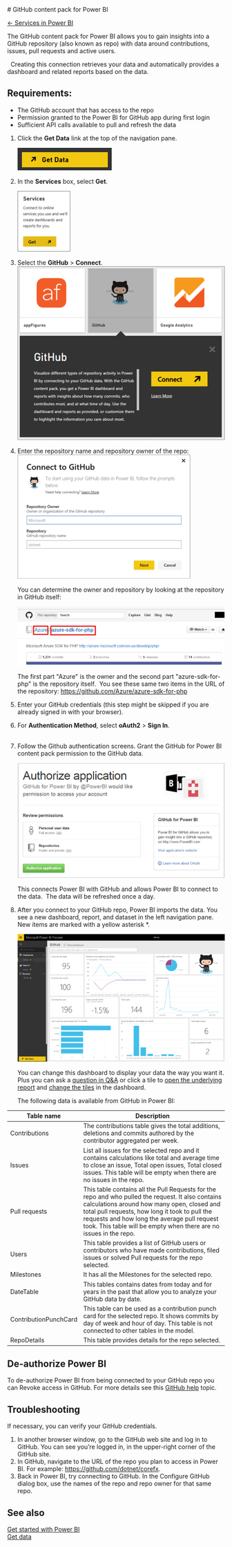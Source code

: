 <properties pageTitle="GitHub content pack for Power BI" description="GitHub content pack for Power BI" services="powerbi" documentationCenter="" authors="v-anpasi" manager="mblythe" editor=""/>
<tags ms.service="powerbi" ms.devlang="NA" ms.topic="article" ms.tgt_pltfrm="NA" ms.workload="powerbi" ms.date="06/25/2015" ms.author="v-anpasi"/>
# GitHub content pack for Power BI

[← Services in Power BI](https://support.powerbi.com/knowledgebase/topics/88770-services-in-power-bi)

The GitHub content pack for Power BI allows you to gain insights into a GitHub repository (also known as repo) with data around contributions, issues, pull requests and active users.

 
Creating this connection retrieves your data and automatically provides a dashboard and related reports based on the data.


## Requirements:

-   The GitHub account that has access to the repo
-   Permission granted to the Power BI for GitHub app during first login
-   Sufficient API calls available to pull and refresh the data﻿

1. Click the **Get Data** link at the top of the navigation pane.

	![](media/powerbi-content-pack-github/PBI_GetData.png)

2. In the **Services** box, select **Get**.

	![](media/powerbi-content-pack-github/PBI_GetServices.png)

3. Select the **GitHub** \> **Connect**.  
    ![](media/powerbi-content-pack-github/PBI_GetDataGitHub1.png)

4. Enter the repository name and repository owner of the repo:  
    ![](media/powerbi-content-pack-github/PBI_GetDataGitHubConfig.png)
    
    You can determine the owner and repository by looking at the repository in GitHub itself:  
    
    ![](media/powerbi-content-pack-github/Github_OwnerRepo.png)
    
    The first part "Azure" is the owner and the second part "azure-sdk-for-php" is the repository itself.  You see these same two items in the URL of the repository:
    <https://github.com/Azure/azure-sdk-for-php>

5. Enter your GitHub credentials (this step might be skipped if you are already signed in with your browser).

6. For **Authentication Method**, select **oAuth2** \> **Sign In**.  
    
7. Follow the Github authentication screens. Grant the GitHub for Power BI content pack permission to the GitHub data.  

    ![](media/powerbi-content-pack-github/Github_Authorize.png)

    This connects Power BI with GitHub and allows Power BI to connect to the data.  The data will be refreshed once a day.

8. After you connect to your GitHub repo, Power BI imports the data. You see a new dashboard, report, and dataset in the left navigation pane. New items are marked with a yellow asterisk *.

    ![](media/powerbi-content-pack-github/Github_NewDashboard.png)

    You can change this dashboard to display your data the way you want it. Plus you can ask a [question in Q&A](http://support.powerbi.com/knowledgebase/articles/474566-q-a-in-power-bi) or click a tile to [open the underlying report](http://support.powerbi.com/knowledgebase/articles/425669-when-you-click-a-tile-in-a-dashboard) and [change the tiles](http://support.powerbi.com/knowledgebase/articles/424878-edit-a-tile-resize-move-rename-delete) in the dashboard.

    The following data is available from GitHub in Power BI:  

|Table name|Description|
|---|---|
| Contributions | The contributions table gives the total additions, deletions and commits authored by the contributor aggregated per week. |
| Issues | List all issues for the selected repo and it contains calculations like total and average time to close an issue, Total open issues,  Total closed issues. This table will be empty when there are no issues in the repo.  |
| Pull requests | This table contains all the Pull Requests for the repo and who pulled the request. It also contains calculations around how many open, closed and total pull requests, how long it took to pull the requests and how long the average pull request took. This table will be empty when there are no issues in the repo. |
| Users | This table provides a list of GitHub users or contributors who have made contributions, filed issues or solved Pull requests for the repo selected.  |
| Milestones | It has all the Milestones for the selected repo. |
| DateTable | This tables contains dates from today and for years in the past that allow you to analyze your GitHub data by date.  |
| ContributionPunchCard | This table can be used as a contribution punch card for the selected repo. It shows commits by day of week and hour of day. This table is not connected to other tables in the model. |
| RepoDetails | This table provides details for the repo selected.  |

## De-authorize Power BI

To de-authorize Power BI from being connected to your GitHub repo you can Revoke access in GitHub. For more details see this [GitHub help](https://help.github.com/articles/keeping-your-ssh-keys-and-application-access-tokens-safe/#reviewing-your-authorized-applications-oauth) topic.

## Troubleshooting

If necessary, you can verify your GitHub credentials.

1. In another browser window, go to the GitHub web site and log in to GitHub. You can see you’re logged in, in the upper-right corner of the GitHub site.  
2. In GitHub, navigate to the URL of the repo you plan to access in Power BI. For example: https://github.com/dotnet/corefx.
3. Back in Power BI, try connecting to GitHub. In the Configure GitHub dialog box, use the names of the repo and repo owner for that same repo.

## See also

[Get started with Power BI](http://support.powerbi.com/knowledgebase/articles/430814-get-started-with-power-bi-preview)  
[Get data](http://support.powerbi.com/knowledgebase/topics/63369-get-data)
